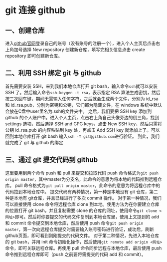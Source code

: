 # git 连接 github
## 一、创建仓库
进入[github官网](https://github.com/)登录自己的账号（没有账号的注册一个），进入个人主页后点击右上角加号选择 New repository 创建新仓库，填写完相关信息点击 create repository 即可创建新仓库。
## 二、利用 SSH 绑定 git 与 github
首先需要安装 SSH，来到我们本地仓库打开 git bash，输入命令`ssh`就可以安装 SSH 了。然后输入命令`ssh-keygen -t rsa`，表示指定 RSA 算法生成密钥，然后按三次回车键，期间无需输入任何字符，之后就会生成两个文件，分别为 id_rsa 和 id_rsa.pub，分别为密钥和公钥，它们都为隐藏文件，在 windows 系统中默认会放在C盘中user里名为.ssh的文件夹中。
之后，我们要把 SSH key 添加到 github 的个人账户中。进入个人主页，点击右上角自己头像旁边的倒三角，找到 settings 选项，然后选择 SSH and GPG keys，点击 New SSH key，然后只需将公钥 id_rsa.pub 的内容粘贴到 key 处，再点击 Add SSH key 就添加上了。可以回到本地仓库打开 git bash 输入`ssh -T git@github.com`进行验证。
到此，我们就完成了 git 与 github 的绑定
## 三、通过 git 提交代码到 github
这里要用到两个命令 push 和 pull 来提交和拉取代码
push 命令格式为`git push origin master`，其中master为分支名，此命令的意思为将本地的代码推到远程仓库。
pull 命令格式为`git pull origin master`，此命令的意思为将远程仓库中的代码拉到本地仓库中。
提交代码有两种情况，第一种是本地没有 git 仓库，第二种是本地有 git仓库，并且已经进行了多次 commit 操作。
对于第一种情况，我们可以直接使用 clone 命令将远程仓库 clone 到本地。使用方法为在你要建立仓库的位置打开 git bash，并且复制需要 clone 的仓库的网址，使用命令`git clone <网址>`即可。然后将你要提交的代码文件复制到本地仓库里，使用上文提到的 add 和 commit 命令提交到本地仓库，然后使用 push 命令`git push origin master`，第一次向远程仓库提交时需要输入账号密码进行验证，成功后，刷新github页面，即可看到刚刚提交的代码文件。
对于第二种情况，先进入本地仓库的 git bash，并用 init 命令初始化操作，然后使用`git remote add origin <网址>`命令，即可关联远程仓库。再使用 pull 命令同步远程与本地仓库，最后使用 push 命令推到远程仓库即可（push 之前要将需提交的代码 add 和 commit）。
